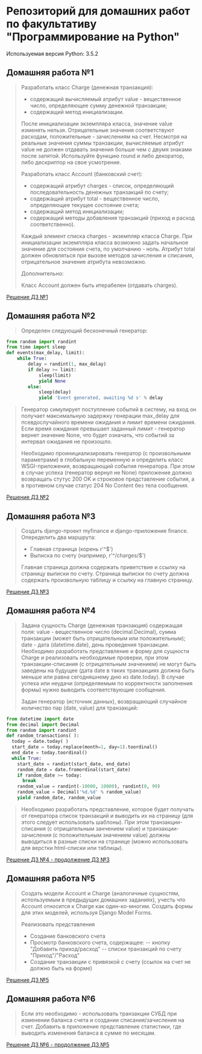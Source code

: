 Репозиторий для домашних работ по факультативу "Программирование на Python"
=========================
Используемая версия Python: 3.5.2

Домашняя работа №1
---------------------------------
> Разработать класс Charge (денежная транзакция):
>
> - содержащий вычисляемый атрибут value - вещественное число, определяющее сумму денежной транзакции;
> - содержащий метод инициализации.
>
> После инициализации экземпляра класса, значение value изменять нельзя. Отрицательные значения соответствуют расходам, положительные - зачислениям на счет. Несмотря на реальные значения суммы транзакции, вычисляемые атрибут value не должен отдавать значения больше чем с двумя знаками после запятой. Используйте функцию round и либо декоратор, либо дескриптор на свое усмотрение.
>
> Разработать класс Account (банковский счет):
> - содержащий атрибут charges - список, определяющий последовательность денежных транзакций по счету;
> - содержащий атрибут total - вещественное число, определяющее текущее состояние счета;
> - содержащий метод инициализации;
> - содержащий методы добавления транзакций (приход и расход соответственно).
>
> Каждый элемент списка charges - экземпляр класса Charge. При инициализации экземпляра класса возможно задать начальное значение для состояния счета, по умолчанию - ноль. Атрибут total должен обновляться при вызове методов зачисления и списания, отрицательное значение атрибута невозможно.
>
> Дополнительно:
>
> Класс Account должен быть итерабелен (отдавать charges).

[Решение ДЗ №1](./hw_1/)

Домашняя работа №2
---------------------------------
> Определен следующий бесконечный генератор:
```python
from random import randint
from time import sleep
def events(max_delay, limit):
    while True:
        delay = randint(1, max_delay)
        if delay >= limit:
            sleep(limit)
            yield None
        else:
            sleep(delay)
            yield 'Event generated, awaiting %d s' % delay
```

>
>Генератор симулирует поступление событий в систему, на вход он получает максимальную задержку генерации max_delay для псевдослучайного времени ожидания и лимит времени ожидания. Если время ожидания превышает заданный лимит - генератор вернет значение None, что будет означать, что событий за интервал ожидания не произошло.
>
>Необходимо проинициализировать генератор (с произвольными параметрами) в глобальную переменную и определить класс WSGI-приложения, возвращающий события генератора. При этом в случае успеха (генератор вернул не None) приложение должно возвращать стутус 200 OK и строковое представление события, а в противном случае статус 204 No Content без тела сообщения.

[Решение ДЗ №2](./hw_2/)

Домашняя работа №3
---------------------------------
> Создать django-проект myfinance и django-приложение finance.
> Опеределить два маршрута:
> * Главная страница (корень r'^$')
> * Выписка по счету (например, r'^/charges/$')
>
> Главная страница должна содержать приветствие и ссылку на страницу выписки по счету.
> Страница выписки по счету должна содержать произвольную таблицу и ссылку на главную страницу.

[Решение ДЗ №3](./hw_3/)

Домашняя работа №4
---------------------------------
> Задана сущность Charge (денежная транзакция) содержащая поля: value - вещественное число (decimal.Decimal), сумма транзакции (может быть отрицательным или положительным); date - дата (datetime.date), день проведения транзакции. Необходимо разработать представление и форму для сущности Charge и реализовать необходимые проверки, при этом транзакции-списания (с отрицательным значением) не могут быть заведены на будущее (дата date в таких транзакциях должна быть меньше или равна сегодняшнему дню из date.today). В случае успеха или неудачи (определяемым по корректности заполнения формы) нужно выводить соответствующие сообщения.
>
> Задан генератор (источник данных), возвращающий случайное количество пар (date, value) для транзакций:
```python
from datetime import date
from decimal import Decimal
from random import randint
def random_transactions( ):
  today = date.today( )
  start_date = today.replace(month=1, day=1).toordinal()
  end_date = today.toordinal()
  while True:
    start_date = randint(start_date, end_date)
    random_date = date.fromordinal(start_date)
    if random_date >= today:
      break
    random_value = randint(-10000, 10000), randint(0, 99)
    random_value = Decimal('%d.%d' % random_value)
    yield random_date, random_value
```

> Необходимо разработать представление, которое будет получать от генератора список транзакций и выводить их на страницу (для этого следует использовать шаблоны). При этом транзакции-списания (с отрицательным занчением value) и транзакции-зачисления (с положительным значением value) должны выводиться в разные списки на странице (можно использовать для верстки html-списки или таблицы).

[Решение ДЗ №4 - продолжение ДЗ №3](./hw_3/)

Домашняя работа №5
---------------------------------
> Создать модели Account и Charge (аналогичные сущностям, используемым в предыдущих домашних заданиях), учесть что Account относится к Charge как один-ко-многим. Создать формы для этих моделей, используя Django Model Forms.
>
> Реализовать представления
> - Создание банковского счета
> - Просмотр банковского счета, содержащее:
> -- кнопку "Добавить приход/расход"
> -- списки транзакций по счету "Приход"/"Расход"
> - Создание транзакции с привязкой с счету (ссылок на счет не должно быть на форме)

[Решение ДЗ №5](./hw_5/)

Домашняя работа №6
---------------------------------
> Если это необходимо - использовать транзакции СУБД при изменении баланса счета и создании списания/зачисления на счет. Добавить в приложение представление статистики, где выводить изменения баланса в сумме по месяцам.

[Решение ДЗ №6 - продолжение ДЗ №5](./hw_5/)